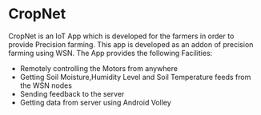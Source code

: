 # CropNet
CropNet is an IoT App which is developed for the farmers in order to provide Precision farming.
This app is developed as an addon of precision farming using WSN.
The App provides the following Facilities:

<ul>
  <li>Remotely controlling the Motors from anywhere</li>
  <li>Getting Soil Moisture,Humidity Level and Soil Temperature feeds from the WSN nodes</li>
  <li>Sending feedback to the server</li>
  <li>Getting data from server using Android Volley</li>
</ul>
